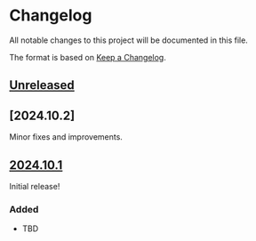 # Changelog

All notable changes to this project will be documented in this file.

The format is based on [Keep a Changelog](https://keepachangelog.com/en/1.0.0/).

## [Unreleased]

## [2024.10.2]

Minor fixes and improvements.

## [2024.10.1]

Initial release!

### Added

- TBD

[unreleased]: https://github.com/OmenApps/templated_email_md/compare/HEAD...HEAD
[2024.10.1]: https://github.com/OmenApps/templated_email_md/releases/tag/2024.10.1

